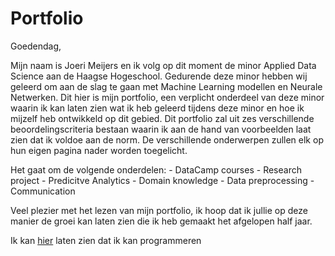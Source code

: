 # Portfolio
Goedendag,

Mijn naam is Joeri Meijers en ik volg op dit moment de minor Applied Data Science aan de Haagse Hogeschool. Gedurende deze minor hebben wij geleerd om aan de slag te gaan met Machine Learning modellen en Neurale Netwerken. Dit hier is mijn portfolio, een verplicht onderdeel van deze minor waarin ik kan laten zien wat ik heb geleerd tijdens deze minor en hoe ik mijzelf heb ontwikkeld op dit gebied. Dit portfolio zal uit zes verschillende beoordelingscriteria  bestaan waarin ik aan de hand van voorbeelden laat zien dat ik voldoe aan de norm. De verschillende onderwerpen zullen elk op hun eigen pagina nader worden toegelicht.

Het gaat om de volgende onderdelen:
        - DataCamp courses
        - Research project
        - Predicitve Analytics
        - Domain knowledge
        - Data preprocessing
        - Communication
        
Veel plezier met het lezen van mijn portfolio, ik hoop dat ik jullie op deze manier de groei kan laten zien die ik heb gemaakt het afgelopen half jaar.        




Ik kan [hier](https://github.com/JoeriHHS/Portfolio/blob/main/Simpele%20Classififer.ipynb) laten zien dat ik kan programmeren

